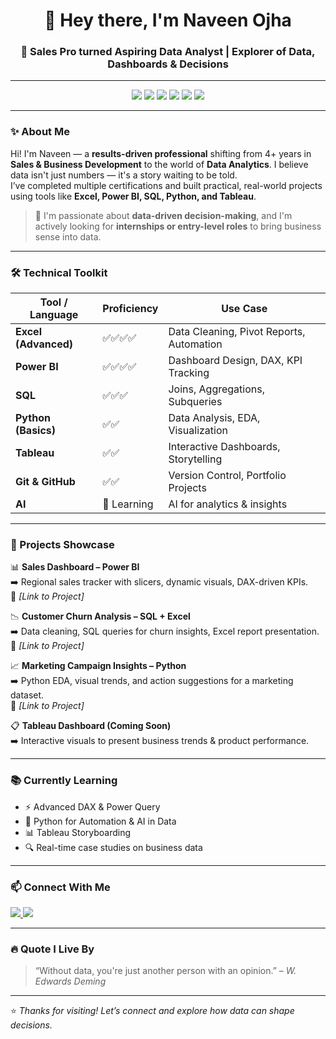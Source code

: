 <!-- GitHub Profile README: Naveen Ojha -->

<h1 align="center">👋 Hey there, I'm Naveen Ojha</h1>
<h3 align="center">🚀 Sales Pro turned Aspiring Data Analyst | Explorer of Data, Dashboards & Decisions</h3>

---

<p align="center">
  <img src="https://img.shields.io/badge/Excel-Data%20Cleaning%20&%20Dashboards-green" />
  <img src="https://img.shields.io/badge/Power%20BI-Visual%20Analytics-yellow" />
  <img src="https://img.shields.io/badge/SQL-Queries%20&%20Joins-blue" />
  <img src="https://img.shields.io/badge/Python-Basics%20+%20Data%20Viz-orange" />
  <img src="https://img.shields.io/badge/Tableau-Interactive%20Dashboards-purple" />
  <img src="https://img.shields.io/badge/AI-Enthusiast-lightgrey" />
</p>

---

### ✨ About Me

Hi! I'm Naveen — a **results-driven professional** shifting from 4+ years in **Sales & Business Development** to the world of **Data Analytics**. I believe data isn't just numbers — it's a story waiting to be told.  
I’ve completed multiple certifications and built practical, real-world projects using tools like **Excel, Power BI, SQL, Python, and Tableau**.

> 🧠 I'm passionate about **data-driven decision-making**, and I'm actively looking for **internships or entry-level roles** to bring business sense into data.

---

### 🛠️ Technical Toolkit

| Tool / Language | Proficiency | Use Case |
|------------------|-------------|-----------|
| **Excel (Advanced)** | ✅✅✅✅ | Data Cleaning, Pivot Reports, Automation |
| **Power BI** | ✅✅✅✅ | Dashboard Design, DAX, KPI Tracking |
| **SQL** | ✅✅✅ | Joins, Aggregations, Subqueries |
| **Python (Basics)** | ✅✅ | Data Analysis, EDA, Visualization |
| **Tableau** | ✅✅ | Interactive Dashboards, Storytelling |
| **Git & GitHub** | ✅✅ | Version Control, Portfolio Projects |
| **AI** | 🌱 Learning | AI for analytics & insights |

---

### 📂 Projects Showcase

📊 **Sales Dashboard – Power BI**  
➡️ Regional sales tracker with slicers, dynamic visuals, DAX-driven KPIs.  
🔗 *[Link to Project]*

📉 **Customer Churn Analysis – SQL + Excel**  
➡️ Data cleaning, SQL queries for churn insights, Excel report presentation.  
🔗 *[Link to Project]*

📈 **Marketing Campaign Insights – Python**  
➡️ Python EDA, visual trends, and action suggestions for a marketing dataset.  
🔗 *[Link to Project]*

📋 **Tableau Dashboard (Coming Soon)**  
➡️ Interactive visuals to present business trends & product performance.

---

### 📚 Currently Learning

- ⚡ Advanced DAX & Power Query
- 🤖 Python for Automation & AI in Data
- 📊 Tableau Storyboarding
- 🔍 Real-time case studies on business data

---

### 📫 Connect With Me

<p align="left">
  <a href="https://www.linkedin.com/in/naveen-ojha-2a2862222/" target="_blank">
    <img src="https://img.shields.io/badge/LinkedIn-Naveen%20Ojha-blue?style=for-the-badge&logo=linkedin" />
  </a>
  <a href="mailto:naveen@example.com">
    <img src="https://img.shields.io/badge/Email-Get%20in%20Touch-red?style=for-the-badge&logo=gmail" />
  </a>
</p>

---

### 🔥 Quote I Live By

> “Without data, you're just another person with an opinion.” – *W. Edwards Deming*

---

⭐ *Thanks for visiting! Let’s connect and explore how data can shape decisions.*  
